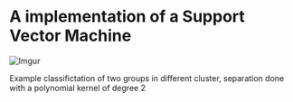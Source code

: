 # A implementation of a Support Vector Machine

![Imgur](https://i.imgur.com/gtMJpD4.png)


Example classifictation of two groups in different cluster, separation done 
with a polynomial kernel of degree 2
